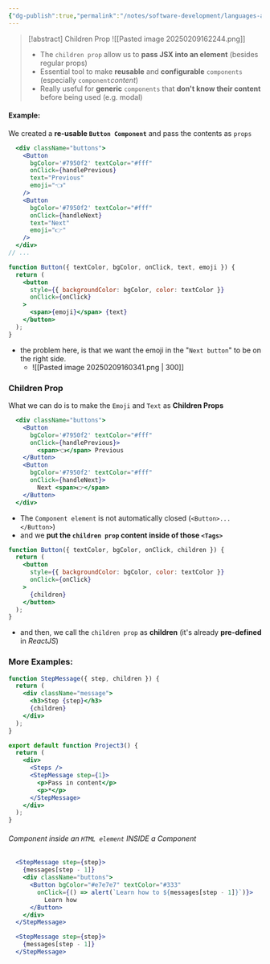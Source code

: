 ```yaml
---
{"dg-publish":true,"permalink":"/notes/software-development/languages-and-frameworks/web-development/front-end/react-js/001-react-fundamentals/004-props/003-children-prop/","tags":["programming","ReactJS","javascript","props"],"created":"2025-07-13T15:25:33.906+08:00"}
---
```


> [!abstract] Children Prop
> ![[Pasted image 20250209162244.png]]
> - The `children prop` allow us to __pass JSX into an element__ (besides regular props)
> - Essential tool to make __reusable__ and __configurable__ `components` (especially `component`_content_)
> - Really useful for __generic__ `components` that __don't know their content__ before being used (e.g. modal)


#### Example:
We created a __re-usable `Button Component`__ and pass the contents as `props`
```jsx
  <div className="buttons">
	<Button 
	  bgColor='#7950f2' textColor="#fff" 
	  onClick={handlePrevious}
	  text="Previous"
	  emoji="👈"
	/>
	<Button 
	  bgColor='#7950f2' textColor="#fff" 
	  onClick={handleNext}
	  text="Next"
	  emoji="👉"
	/>
  </div>
// ...

function Button({ textColor, bgColor, onClick, text, emoji }) {
  return (
    <button
      style={{ backgroundColor: bgColor, color: textColor }}
      onClick={onClick}
    >
      <span>{emoji}</span> {text}
    </button>
  );
}
```
- the problem here, is that we want the emoji in the "`Next button`" to be on the right side.
	- ![[Pasted image 20250209160341.png \| 300]]

### Children Prop
What we can do is to make the `Emoji` and `Text` as __Children Props__
```jsx
  <div className="buttons">
	<Button 
	  bgColor='#7950f2' textColor="#fff" 
	  onClick={handlePrevious}>
		<span>👈</span> Previous
	</Button>
	<Button 
	  bgColor='#7950f2' textColor="#fff" 
	  onClick={handleNext}>
		Next <span>👉</span>
	</Button>
  </div>
```
- The `Component element` is not automatically closed (`<Button>...</Button>`)
- and we __put the `children prop` content inside of those `<Tags>`__ 

```jsx
function Button({ textColor, bgColor, onClick, children }) {
  return (
    <button
      style={{ backgroundColor: bgColor, color: textColor }}
      onClick={onClick}
    >
      {children}
    </button>
  );
}
```
- and then, we call the `children prop` as __children__ (it's already __pre-defined__ in _ReactJS_)

### More Examples:
```jsx
function StepMessage({ step, children }) {
  return (
    <div className="message">
      <h3>Step {step}</h3>
      {children}
    </div>
  );
}

export default function Project3() {
  return (
    <div>
      <Steps />
      <StepMessage step={1}>
        <p>Pass in content</p>
        <p>*</p>
      </StepMessage>
    </div>
  );
}
```

###### Component inside an `HTML element` INSIDE a Component
```jsx
  <StepMessage step={step}>
	{messages[step - 1]}
	<div className="buttons">
	  <Button bgColor="#e7e7e7" textColor="#333" 
		onClick={() => alert(`Learn how to ${messages[step - 1]}`)}>
		  Learn how
	  </Button>
	</div>
  </StepMessage>

  <StepMessage step={step}>
	{messages[step - 1]}
  </StepMessage>
```